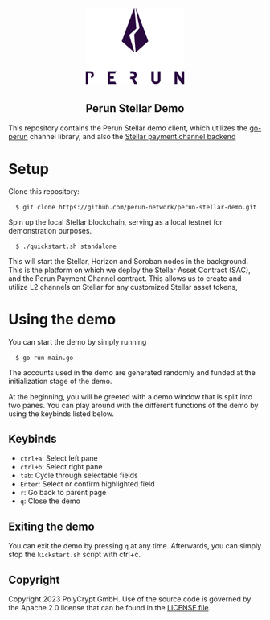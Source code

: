<h1 align="center"><br>
    <a href="https://perun.network/"><img src=".assets/go-perun.png" alt="Perun" width="196"></a>
<br></h1>

<h2 align="center">Perun Stellar Demo</h2>

This repository contains the Perun Stellar demo client, which utilizes the [go-perun](https://github.com/perun-network/go-perun) channel library, and also the [Stellar payment channel backend](https://github.com/perun-network/perun-stellar-backend)

# Setup

Clone this repository:

```
  $ git clone https://github.com/perun-network/perun-stellar-demo.git
```


Spin up the local Stellar blockchain, serving as a local testnet for demonstration purposes.

```
  $ ./quickstart.sh standalone
```

This will start the Stellar, Horizon and Soroban nodes in the background. This is the platform on which we deploy the Stellar Asset Contract (SAC), and the Perun Payment Channel contract. This allows us to create and utilize L2 channels on Stellar for any customized Stellar asset tokens,

# Using the demo

You can start the demo by simply running

```
  $ go run main.go
```
The accounts used in the demo are generated randomly and funded at the initialization stage of the demo. 

At the beginning, you will be greeted with a demo window that is split into two panes. You can play around with the different functions of the demo by using the keybinds listed below.

## Keybinds

* `ctrl+a`: Select left pane
* `ctrl+b`: Select right pane
* `tab`: Cycle through selectable fields
* `Enter`: Select or confirm highlighted field
* `r`: Go back to parent page
* `q`: Close the demo


## Exiting the demo

You can exit the demo by pressing `q` at any time. Afterwards, you can simply stop the ```kickstart.sh``` script with ctrl+c.

## Copyright

Copyright 2023 PolyCrypt GmbH. Use of the source code is governed by the Apache 2.0 license that can be found in the [LICENSE file](LICENSE).